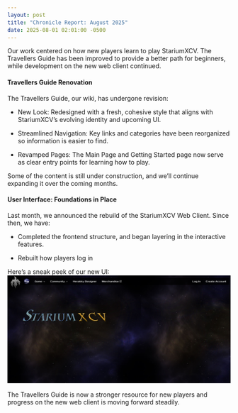 ```yaml
---
layout: post
title: "Chronicle Report: August 2025"
date: 2025-08-01 02:01:00 -0500
---
```


Our work centered on how new players learn to play StariumXCV. The Travellers Guide has been improved to provide a better path for beginners, while development on the new web client continued.

#### Travellers Guide Renovation
The Travellers Guide, our wiki, has undergone revision:

- New Look: Redesigned with a fresh, cohesive style that aligns with StariumXCV’s evolving identity and upcoming UI.

- Streamlined Navigation: Key links and categories have been reorganized so information is easier to find.

- Revamped Pages: The Main Page and Getting Started page now serve as clear entry points for learning how to play.

Some of the content is still under construction, and we’ll continue expanding it over the coming months.

#### User Interface: Foundations in Place
Last month, we announced the rebuild of the StariumXCV Web Client. Since then, we have:

- Completed the frontend structure, and began layering in the interactive features.

- Rebuilt how players log in

Here’s a sneak peek of our new UI:
![](/assets/ui-sneak-peek.png)

The Travellers Guide is now a stronger resource for new players and progress on the new web client is moving forward steadily.